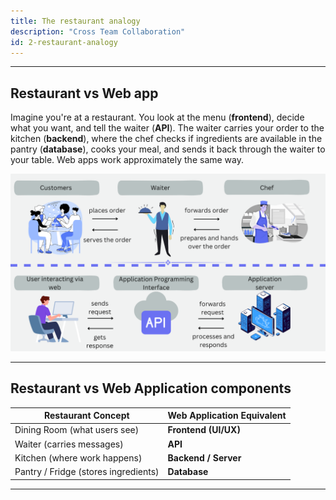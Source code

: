 ```yaml
---
title: The restaurant analogy
description: "Cross Team Collaboration"
id: 2-restaurant-analogy
---
```

---
## Restaurant vs Web app
Imagine you're at a restaurant. You look at the menu (**frontend**), decide what you want, and tell the waiter (**API**). The waiter carries your order to the kitchen (**backend**), where the chef checks if ingredients are available in the pantry (**database**), cooks your meal, and sends it back through the waiter to your table. Web apps work approximately the same way.


![Restaurant analogy](../../static/img/Figure_Real_world_Analogy_of_an_API_2f5cee9677.png)

---

## Restaurant vs Web Application components


| Restaurant Concept | Web Application Equivalent |
|--------------------|-----------------------------|
| Dining Room (what users see) | **Frontend (UI/UX)** |
| Waiter (carries messages) | **API** |
| Kitchen (where work happens) | **Backend / Server** |
| Pantry / Fridge (stores ingredients) | **Database** |

---